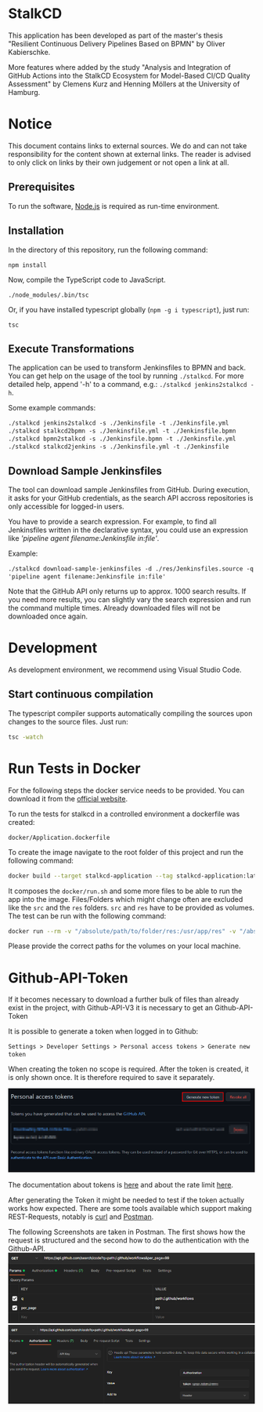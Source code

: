 # StalkCD
This application has been developed as part of the master's thesis "Resilient Continuous Delivery Pipelines Based on BPMN" by Oliver Kabierschke.

More features where added by the study "Analysis and Integration of GitHub Actions into the StalkCD Ecosystem for Model-Based CI/CD Quality Assessment" by Clemens Kurz and Henning Möllers at the University of Hamburg.

# Notice
This document contains links to external sources.
We do and can not take responsibility for the content shown at external links.
The reader is advised to only click on links by their own judgement or not open a link at all.

## Prerequisites
To run the software, [Node.js](https://nodejs.org) is required as run-time environment. 

## Installation
In the directory of this repository, run the following command:

```shell
npm install
```

Now, compile the TypeScript code to JavaScript.

```shell
./node_modules/.bin/tsc
```

Or, if you have installed typescript globally (`npm -g i typescript`), just run:

```shell
tsc
```

## Execute Transformations
The application can be used to transform Jenkinsfiles to BPMN and back. You can get help on the usage of the tool by running `./stalkcd`.
For more detailed help, append '-h' to a command, e.g.: `./stalkcd jenkins2stalkcd -h`.

Some example commands:

```shell
./stalkcd jenkins2stalkcd -s ./Jenkinsfile -t ./Jenkinsfile.yml
./stalkcd stalkcd2bpmn -s ./Jenkinsfile.yml -t ./Jenkinsfile.bpmn
./stalkcd bpmn2stalkcd -s ./Jenkinsfile.bpmn -t ./Jenkinsfile.yml
./stalkcd stalkcd2jenkins -s ./Jenkinsfile.yml -t ./Jenkinsfile
```

## Download Sample Jenkinsfiles
The tool can download sample Jenkinsfiles from GitHub. During execution, it asks for your GitHub credentials, as the search API accross repositories is only accessible for logged-in users.

You have to provide a search expression. For example, to find all Jenkinsfiles written in the declarative syntax, you could use an expression like *'pipeline agent filename:Jenkinsfile in:file'*.

Example:

```shell
./stalkcd download-sample-jenkinsfiles -d ./res/Jenkinsfiles.source -q 'pipeline agent filename:Jenkinsfile in:file'
```

Note that the GitHub API only returns up to approx. 1000 search results. If you need more results, you can slightly vary the search expression and run the command multiple times. Already downloaded files will not be downloaded once again.

# Development
As development environment, we recommend using Visual Studio Code.

## Start continuous compilation
The typescript compiler supports automatically compiling the sources upon changes to the source files. Just run:

```bash
tsc -watch
```

# Run Tests in Docker
For the following steps the docker service needs to be provided. 
You can download it from the [official website](https://www.docker.com/products/docker-desktop/).

To run the tests for stalkcd in a controlled environment a dockerfile was created:
```
docker/Application.dockerfile
```
To create the image navigate to the root folder of this project and run the following command:
```bash
docker build --target stalkcd-application --tag stalkcd-application:latest --file docker/Application.dockerfile .
```
It composes the `docker/run.sh` and some more files to be able to run the app into the image.
Files/Folders which might change often are excluded like the `src` and the `res` folders.
`src` and `res` have to be provided as volumes. 
The test can be run with the following command:
```bash
docker run --rm -v "/absolute/path/to/folder/res:/usr/app/res" -v "/absolute/path/to/folder/src:/usr/app/src" stalkcd-application
```
Please provide the correct paths for the volumes on your local machine.

# Github-API-Token
If it becomes necessary to download a further bulk of files than already exist in the project, 
with Github-API-V3 it is necessary to get an Github-API-Token

It is possible to generate a token when logged in to Github: 
```
Settings > Developer Settings > Personal access tokens > Generate new token
```
When creating the token no scope is required.
After the token is created, it is only shown once.
It is therefore required to save it separately.

![Github generate token page](images/github_tokenPage.png)

[//]: # (![Github token scope]&#40;images/github_scopePage.png&#41;)

The documentation about tokens is [here](https://docs.github.com/en/authentication/keeping-your-account-and-data-secure/creating-a-personal-access-token)
and about the rate limit [here](https://docs.github.com/en/rest/rate-limit).

After generating the Token it might be needed to test if the token actually works how expected.
There are some tools available which support making REST-Requests, notably is [curl](https://curl.se/download.html) and [Postman](https://www.postman.com/downloads/).

The following Screenshots are taken in Postman.
The first shows how the request is structured and the second how to do the authentication with the Github-API.
![Get-Request-Parameters](images/postman_query.png)
![Authorization Github-API](images/postman_authorization.png)